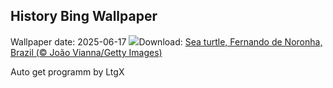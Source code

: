 ## History Bing Wallpaper
Wallpaper date: 2025-06-17
![](https://www.bing.com/th?id=OHR.SeaTurtleBrazil_EN-CA4683535863_UHD.jpg&w=1000)Download: [Sea turtle, Fernando de Noronha, Brazil (© João Vianna/Getty Images)](https://www.bing.com/th?id=OHR.SeaTurtleBrazil_EN-CA4683535863_UHD.jpg)

Auto get programm by LtgX
